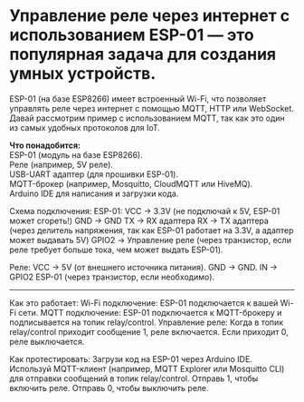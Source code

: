 <h1>Управление реле через интернет с использованием ESP-01 — это популярная задача для создания умных устройств.</h1>
<p></p>ESP-01 (на базе ESP8266) имеет встроенный Wi-Fi, что позволяет управлять реле через интернет с помощью MQTT, HTTP или WebSocket.<br>
Давай рассмотрим пример с использованием MQTT, так как это один из самых удобных протоколов для IoT.</p>

<p><b>Что понадобится:</b><br>
ESP-01 (модуль на базе ESP8266).<br>
Реле (например, 5V реле).<br>
USB-UART адаптер (для прошивки ESP-01).<br>
MQTT-брокер (например, Mosquitto, CloudMQTT или HiveMQ).<br>
Arduino IDE для написания и загрузки кода.<br></p>

Схема подключения:
ESP-01:
VCC -> 3.3V (не подключай к 5V, ESP-01 может сгореть!)
GND -> GND
TX -> RX адаптера
RX -> TX адаптера (через делитель напряжения, так как ESP-01 работает на 3.3V, а адаптер может выдавать 5V)
GPIO2 -> Управление реле (через транзистор, если реле требует больше тока, чем может выдать ESP-01).

Реле:
VCC -> 5V (от внешнего источника питания).
GND -> GND.
IN -> GPIO2 ESP-01 (через транзистор, если необходимо).

___________________________________________________________________

Как это работает:
Wi-Fi подключение: ESP-01 подключается к вашей Wi-Fi сети.
MQTT подключение: ESP-01 подключается к MQTT-брокеру и подписывается на топик relay/control.
Управление реле: Когда в топик relay/control приходит сообщение 1, реле включается. Если приходит 0, реле выключается.

Как протестировать:
Загрузи код на ESP-01 через Arduino IDE.
Используй MQTT-клиент (например, MQTT Explorer или Mosquitto CLI) для отправки сообщений в топик relay/control.
Отправь 1, чтобы включить реле.
Отправь 0, чтобы выключить реле.
